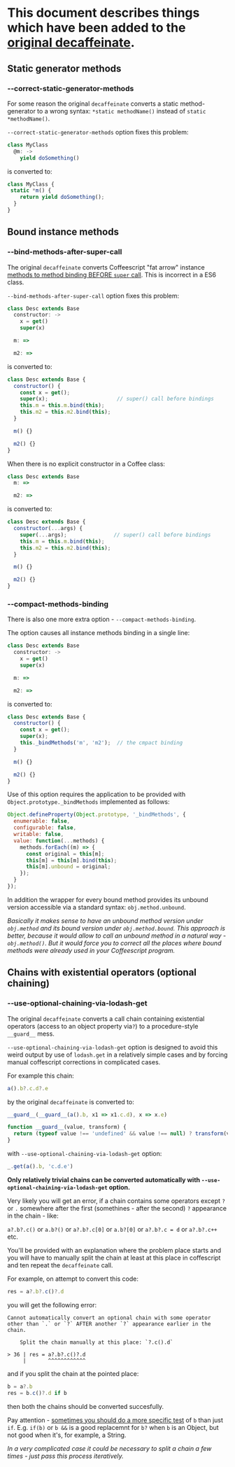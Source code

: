 # This document describes things which have been added to the [original decaffeinate](https://github.com/decaffeinate/decaffeinate).


## Static generator methods

### --correct-static-generator-methods

For some reason the original `decaffeinate` converts a static method-generator to a wrong syntax: `*static methodName()` instead of `static *methodName()`.

`--correct-static-generator-methods` option fixes this problem:

```javascript
class MyClass
  @m: ->
    yield doSomething()
```
is converted to:
```javascript
class MyClass {
 static *m() {
    return yield doSomething();
  }
}
```


## Bound instance methods

### --bind-methods-after-super-call

The original `decaffeinate` converts Coffeescript "fat arrow" instance [methods to method binding BEFORE `super` call](https://github.com/decaffeinate/decaffeinate/blob/master/docs/suggestions.md#javascript-after-decaffeinate). This is incorrect in a ES6 class.

`--bind-methods-after-super-call` option fixes this problem:

```javascript
class Desc extends Base
  constructor: ->
    x = get()
    super(x)

  m: =>

  m2: =>
```
is converted to:
```javascript
class Desc extends Base {
  constructor() {
    const x = get();
    super(x);                      // super() call before bindings
    this.m = this.m.bind(this);
    this.m2 = this.m2.bind(this);
  }

  m() {}

  m2() {}
}
```

When there is no explicit constructor in a Coffee class:

```javascript
class Desc extends Base
  m: =>

  m2: =>
```
is converted to:
```javascript
class Desc extends Base {
  constructor(...args) {
    super(...args);               // super() call before bindings
    this.m = this.m.bind(this);
    this.m2 = this.m2.bind(this);
  }

  m() {}

  m2() {}
}
```

### --compact-methods-binding

There is also one more extra option - `--compact-methods-binding`.

The option causes all instance methods binding in a single line:

```javascript
class Desc extends Base
  constructor: ->
    x = get()
    super(x)

  m: =>

  m2: =>
```
is converted to:
```javascript
class Desc extends Base {
  constructor() {
    const x = get();
    super(x);
    this._bindMethods('m', 'm2');  // the cmpact binding
  }

  m() {}

  m2() {}
}
```

Use of this option requires the application to be provided with `Object.prototype._bindMethods` implemented as follows:
```javascript
Object.defineProperty(Object.prototype, '_bindMethods', {
  enumerable: false,
  configurable: false,
  writable: false,
  value: function(...methods) {
    methods.forEach((m) => {
      const original = this[m];
      this[m] = this[m].bind(this);
      this[m].unbound = original;
    });
  }
});
```

In addition the wrapper for every bound method provides its unbound version accessible via a standard syntax: `obj.method.unbound`.

_Basically it makes sense to have an unbound method version under `obj.method` and its bound version under `obj.method.bound`. This approach is better, because it would allow to call an unbound method in a natural way - `obj.method()`. But it would force you to correct all the places where bound methods were already used in your Coffeescript program._


## Chains with existential operators (optional chaining)

### --use-optional-chaining-via-lodash-get

The original `decaffeinate` converts a call chain containing existential operators (access to an object property via`?`) to a procedure-style `__guard__` mess.

`--use-optional-chaining-via-lodash-get` option is designed to avoid this weird output by use of `lodash.get` in a relatively simple cases and by forcing manual coffescript corrections in complicated cases.

For example this chain:
```javascript
a().b?.c.d?.e
```

by the original `decaffeinate` is converted to:
```javascript
__guard__(__guard__(a().b, x1 => x1.c.d), x => x.e)

function __guard__(value, transform) {
  return (typeof value !== 'undefined' && value !== null) ? transform(value) : undefined;
}
```

with `--use-optional-chaining-via-lodash-get` option:
```javascript
_.get(a().b, 'c.d.e')
```

**Only relatively trivial chains can be converted automatically with `--use-optional-chaining-via-lodash-get` option.**

Very likely you will get an error, if a chain contains some operators except `?` or `.` somewhere after the first (somethines - after the second) `?` appearance in the chain - like:

`a?.b?.c()` or `a.b?()` or `a?.b?.c[0]` or `a.b?[0]` or `a?.b?.c = d` or `a?.b?.c++` etc.

You'll be provided with an explanation where the problem place starts and you will have to manually split the chain at least at this place in coffescript and ten repeat the `decaffeinate` call.

For example, on attempt to convert this code:
```javascript
res = a?.b?.c()?.d
```

you will get the following error:
```
Cannot automatically convert an optional chain with some operator other than `.` or `?` AFTER another `?` appearance earlier in the chain.

	Split the chain manually at this place:	`?.c().d`

> 36 | res = a?.b?.c()?.d
     |       ^^^^^^^^^^^^
```

and if you split the chain at the pointed place:
```javascript
b = a?.b
res = b.c()?.d if b
```
then both the chains should be converted succesfully.

Pay attention - [sometimes you should do a more specific test](https://developer.mozilla.org/en-US/docs/Glossary/Truthy) of `b` than just `if`.
E.g. `if(b)` or `b &&` is a good replacemnt for `b?` when `b` is an Object, but not good when it's, for example, a String.

_In a very complicated case it could be necessary to split a chain a few times  - just pass this process iteratively._
